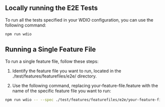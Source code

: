 ## Locally running the E2E Tests

To run all the tests specified in your WDIO configuration, you can use the following command:

```bash
npm run wdio
```

## Running a Single Feature File

To run a single feature file, follow these steps:

1. Identify the feature file you want to run, located in the ./test/features/featurefiles/e2e/ directory.

2. Use the following command, replacing your-feature-file.feature with the name of the specific feature file you want to run:

```bash
npm run wdio -- --spec ./test/features/featurefiles/e2e/your-feature-file.feature
```
